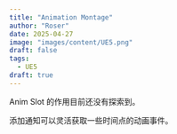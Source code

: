 ```yaml
---
title: "Animation Montage"
author: "Roser"
date: 2025-04-27
image: "images/content/UE5.png"
draft: false
tags:
  - UE5
draft: true
---
```

Anim Slot 的作用目前还没有探索到。

添加通知可以灵活获取一些时间点的动画事件。